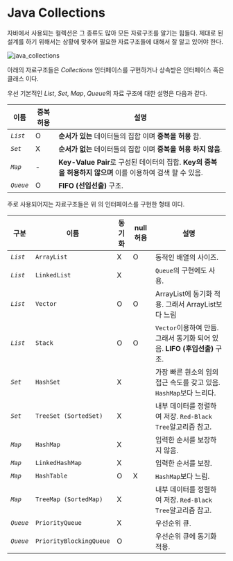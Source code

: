 # Java Collections 

자바에서 사용되는 컬렉션은 그 종류도 많아 모든 자료구조를 알기는 힘들다. 제대로 된 설계를 하기 위해서는 상황에 맞추어 필요한 자료구조들에 대해서 잘 알고 있어야 한다. 

![java_collections](https://github.com/ksu3101/TIL/raw/master/Algorithm/Images/java_collections.gif)

아래의 자료구조들은 *Collections* 인터페이스를 구현하거나 상속받은 인터페이스 혹은 클래스 이다. 

우선 기본적인 *List*, *Set*, *Map*, *Queue*의 자료 구조에 대한 설명은 다음과 같다. 

이름 | 중복허용 |  설명 
--- | --- | ---
*`List`* | O | **순서가 있는** 데이터들의 집합 이며 **중복을 허용** 함. 
*`Set`* | X | **순서가 없는** 데이터들의 집합 이며 **중복을 허용 하지 않음**. 
*`Map`* | - | **Key-Value Pair**로 구성된 데이터의 집합. **Key의 중복을 허용하지 않으며** 이를 이용하여 검색 할 수 있음.  
*`Queue`* | O | **FIFO (선입선출)** 구조. 

주로 사용되어지는 자료구조들은 위 의 인터페이스를 구현한 형태 이다.  

구분 | 이름 | 동기화 | null 허용 | 설명  
--- | --- | --- | --- | ---
*`List`*  | `ArrayList` | X | O | 동적인 배열의 사이즈.
*`List`*  | `LinkedList` | X |  | `Queue`의 구현에도 사용.  
*`List`*  | `Vector` | O | O | ArrayList에 동기화 적용. 그래서 ArrayList보다 느림
*`List`*  | `Stack` | O | O | `Vector`이용하여 만듬. 그래서 동기화 되어 있음. **LIFO (후입선출)** 구조.
*`Set`*  | `HashSet` | X |  | 가장 빠른 원소의 임의 접근 속도를 갖고 있음. `HashMap`보다 느리다.    
*`Set`*  | `TreeSet (SortedSet)` | X |  | 내부 데이터를 정렬하여 저장. `Red-Black Tree`알고리즘 참고.
*`Map`*  | `HashMap` | X |  | 입력한 순서를 보장하지 않음. 
*`Map`*  | `LinkedHashMap` | X |  | 입력한 순서를 보장. 
*`Map`*  | `HashTable` | O | X | `HashMap`보다 느림. 
*`Map`*  | `TreeMap (SortedMap)` | X |  | 내부 데이터를 정렬하여 저장. `Red-Black Tree`알고리즘 참고.
*`Queue`*  | `PriorityQueue` | X |  | 우선순위 큐. 
*`Queue`*  | `PriorityBlockingQueue` | O |  | 우선순위 큐에 동기화 적용. 

